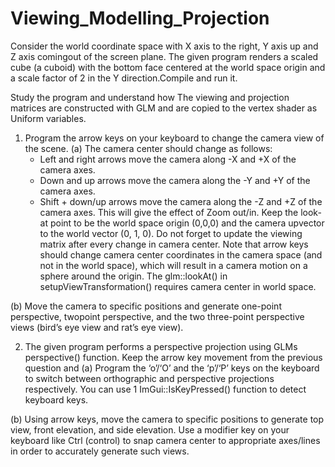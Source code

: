 # Viewing_Modelling_Projection


Consider the world coordinate space with X axis to the right, Y axis up and Z axis comingout of the screen plane. The given program renders a scaled cube (a cuboid) with the
bottom face centered at the world space origin and a scale factor of 2 in the Y direction.Compile and run it.

Study the program and understand how The viewing and projection matrices are constructed with GLM and are copied to the vertex shader as Uniform variables.

1. Program the arrow keys on your keyboard to change the camera view of the scene.
  (a) The camera center should change as follows:
    - Left and right arrows move the camera along -X and +X of the camera axes.
    - Down and up arrows move the camera along the -Y and +Y of the camera axes.
    - Shift + down/up arrows move the camera along the -Z and +Z of the camera axes. This will give the effect of Zoom out/in.
    Keep the look-at point to be the world space origin (0,0,0) and the camera upvector to the world vector (0, 1, 0). Do not forget to update the viewing matrix after
    every change in camera center. Note that arrow keys should change camera center coordinates in the camera space (and not in the world space), which will result in a
    camera motion on a sphere around the origin. The glm::lookAt() in setupViewTransformation() requires camera center in world space.

  (b) Move the camera to specific positions and generate one-point perspective, twopoint perspective, and the two three-point perspective views (bird’s eye view and rat’s eye view).



2. The given program performs a perspective projection using GLMs perspective()
   function. Keep the arrow key movement from the previous question and
  (a) Program the ‘o’/‘O’ and the ‘p’/‘P’ keys on the keyboard to switch between orthographic and perspective projections respectively.
    You can use 1 ImGui::IsKeyPressed() function to detect keyboard keys.
   
  (b) Using arrow keys, move the camera to specific positions to generate top view, front elevation, and side elevation. Use a modifier key on your keyboard like Ctrl (control)
    to snap camera center to appropriate axes/lines in order to accurately generate such views.
